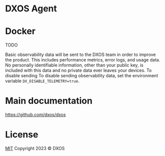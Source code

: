 # DXOS Agent

# Docker
TODO

Basic observability data will be sent to the DXOS team in order to improve the product. This includes
performance metrics, error logs, and usage data. No personally identifiable information, other than your
public key, is included with this data and no private data ever leaves your devices. To disable sending
To disable sending observability data, set the environment variable `DX_DISABLE_TELEMETRY=true`.

# Main documentation
https://github.com/dxos/dxos

# License
[MIT](https://github.com/dxos/dxos/blob/main/LICENSE) Copyright 2023 © DXOS
